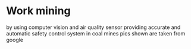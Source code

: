 # Work mining
by using computer vision and air quality sensor providing accurate and automatic safety control system in coal mines
pics shown are taken from google
